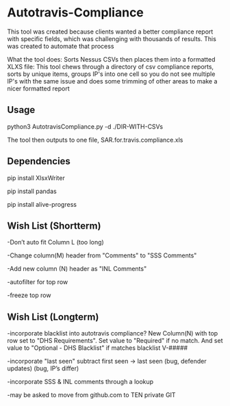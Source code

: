 # Autotravis-Compliance
This tool was created because clients wanted a better compliance report with specific fields, which was challenging with thousands of results. This was created to automate that process

What the tool does:
Sorts Nessus CSVs then places them into a formatted XLXS file:
This tool chews through a directory of csv compliance reports, sorts by unique items, groups IP's into one cell so you do not see multiple IP's with the same issue and does some trimming of other areas to make a nicer formatted report

## Usage
python3 AutotravisCompliance.py -d ./DIR-WITH-CSVs

The tool then outputs to one file, SAR.for.travis.compliance.xls

## Dependencies
pip install XlsxWriter

pip install pandas

pip install alive-progress

## Wish List (Shortterm)
-Don’t auto fit Column L (too long)

-Change column(M) header from "Comments" to "SSS Comments"

-Add new column (N) header as "INL Comments"

-autofilter for top row

-freeze top row

## Wish List (Longterm)
-incorporate blacklist into autotravis compliance?
	New Column(N) with top row set to "DHS Requirements".   Set value to "Required" if no match.  And set value to "Optional - DHS Blacklist" if matches blacklist V-#####
 
-incorporate "last seen" 
   subtract first seen -> last seen   (bug, defender updates) (bug, IP’s differ)
   
-incorporate SSS & INL comments through a lookup

-may be asked to move from github.com to TEN private GIT

